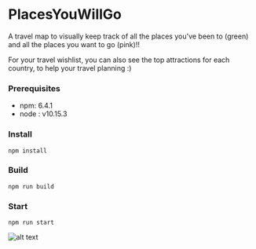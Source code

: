  # PlacesYouWillGo
  A travel map to visually keep track of all the places you've been to (green) and all the places you want to go (pink)!!

  For your travel wishlist, you can also see the top attractions for each country, to help your travel planning :)


### Prerequisites
* npm: 6.4.1
* node : v10.15.3

### Install
`npm install`

### Build
`npm run build`

### Start
`npm run start`


![alt text](https://drive.google.com/file/d/1YKNB_DEk7MPyPJocZ7NxgpE-3wppRrMd/view?usp=sharing)
